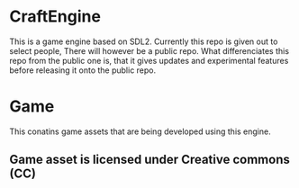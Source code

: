 # CraftEngine

This is a game engine based on SDL2. Currently this repo is given out to select people, There will however be a public repo.
What differenciates this repo from the public one is, that it gives updates and experimental features before releasing it onto the public repo.

# Game

This conatins game assets that are being developed using this engine.
 
## Game asset is licensed under Creative commons (CC)
